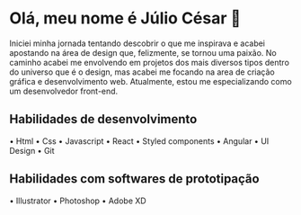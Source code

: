 
# Olá, meu nome é Júlio César 👋


Iniciei minha jornada tentando descobrir o que me inspirava e acabei apostando na área de design que, felizmente, se tornou uma paixão. No caminho acabei me envolvendo em projetos dos mais diversos tipos dentro do universo que é o design, mas acabei me focando na area de criação gráfica e desenvolvimento web. Atualmente, estou me especializando como um desenvolvedor front-end.

## Habilidades de desenvolvimento

• Html
• Css
• Javascript
• React
• Styled components
• Angular
• UI Design
• Git

## Habilidades com softwares de prototipação

• Illustrator 
• Photoshop
• Adobe XD

